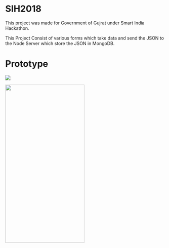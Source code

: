 # SIH2018
This project was made for Government of Gujrat under Smart India Hackathon.

This Project Consist of various forms which take data and send the JSON to the Node Server which store the JSON in MongoDB.

# Prototype 

![](https://media.giphy.com/media/3HIfuMzEz6g8HD1rKv/giphy.gif)

<img src="https://media.giphy.com/media/vFKqnCdLPNOKc/giphy.gif" width="250" height="500" />
